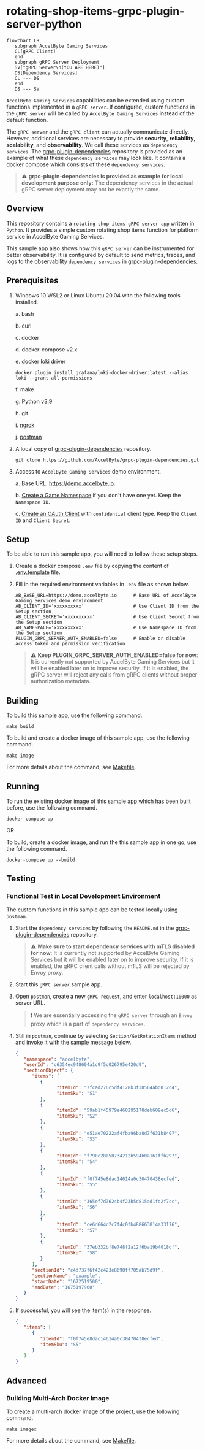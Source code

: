 # rotating-shop-items-grpc-plugin-server-python

```mermaid
flowchart LR
   subgraph AccelByte Gaming Services
   CL[gRPC Client]
   end
   subgraph gRPC Server Deployment
   SV["gRPC Server\n(YOU ARE HERE)"]
   DS[Dependency Services]
   CL --- DS
   end
   DS --- SV
```

`AccelByte Gaming Services` capabilities can be extended using custom functions implemented in a `gRPC server`. If configured, custom functions in the `gRPC server` will be called by `AccelByte Gaming Services` instead of the default function.

The `gRPC server` and the `gRPC client` can actually communicate directly. However, additional services are necessary to provide **security**, **reliability**, **scalability**, and **observability**. We call these services as `dependency services`. The [grpc-plugin-dependencies](https://github.com/AccelByte/grpc-plugin-dependencies) repository is provided as an example of what these `dependency services` may look like. It
contains a docker compose which consists of these `dependency services`.

> :warning: **grpc-plugin-dependencies is provided as example for local development purpose only:** The dependency services in the actual gRPC server deployment may not be exactly the same.

## Overview

This repository contains a `rotating shop items gRPC server app` written in `Python`. It provides a simple custom rotating shop items function for platform service in AccelByte Gaming Services.

This sample app also shows how this `gRPC server` can be instrumented for better observability. 
It is configured by default to send metrics, traces, and logs to the observability `dependency services` in [grpc-plugin-dependencies](https://github.com/AccelByte/grpc-plugin-dependencies).

## Prerequisites

1. Windows 10 WSL2 or Linux Ubuntu 20.04 with the following tools installed.

   a. bash
  
   b. curl

   c. docker

   d. docker-compose v2.x

   e. docker loki driver

   ```
   docker plugin install grafana/loki-docker-driver:latest --alias loki --grant-all-permissions
   ```

   f. make
   
   g. Python v3.9

   h. git

   i. [ngrok](https://ngrok.com/)

   j. [postman](https://www.postman.com/)

2. A local copy of [grpc-plugin-dependencies](https://github.com/AccelByte/grpc-plugin-dependencies) repository.

   ```
   git clone https://github.com/AccelByte/grpc-plugin-dependencies.git
   ```

3. Access to `AccelByte Gaming Services` demo environment.

    a. Base URL: https://demo.accelbyte.io.

    b. [Create a Game Namespace](https://docs.accelbyte.io/esg/uam/namespaces.html#tutorials) if you don't have one yet. Keep the `Namespace ID`.

    c. [Create an OAuth Client](https://docs.accelbyte.io/guides/access/iam-client.html) with `confidential` client type. Keep the `Client ID` and `Client Secret`.

## Setup

To be able to run this sample app, you will need to follow these setup steps.

1. Create a docker compose `.env` file by copying the content of [.env.template](.env.template) file. 
2. Fill in the required environment variables in `.env` file as shown below.

   ```
   AB_BASE_URL=https://demo.accelbyte.io      # Base URL of AccelByte Gaming Services demo environment
   AB_CLIENT_ID='xxxxxxxxxx'                  # Use Client ID from the Setup section
   AB_CLIENT_SECRET='xxxxxxxxxx'              # Use Client Secret from the Setup section
   AB_NAMESPACE='xxxxxxxxxx'                  # Use Namespace ID from the Setup section
   PLUGIN_GRPC_SERVER_AUTH_ENABLED=false      # Enable or disable access token and permission verification
   ```

   > :warning: **Keep PLUGIN_GRPC_SERVER_AUTH_ENABLED=false for now**: It is currently not
   supported by AccelByte Gaming Services but it will be enabled later on to improve security. If it is
   enabled, the gRPC server will reject any calls from gRPC clients without proper authorization
   metadata.

## Building

To build this sample app, use the following command.

```
make build
```

To build and create a docker image of this sample app, use the following command.

```
make image
```

For more details about the command, see [Makefile](Makefile).

## Running

To run the existing docker image of this sample app which has been built before, use the following command.

```
docker-compose up
```

OR

To build, create a docker image, and run the this sample app in one go, use the following command.

```
docker-compose up --build
```

## Testing

### Functional Test in Local Development Environment

The custom functions in this sample app can be tested locally using `postman`.

1. Start the `dependency services` by following the `README.md` in the [grpc-plugin-dependencies](https://github.com/AccelByte/grpc-plugin-dependencies) repository.

   > :warning: **Make sure to start dependency services with mTLS disabled for now**: It is currently not supported by AccelByte Gaming Services but it will be enabled later on to improve security. If it is enabled, the gRPC client calls without mTLS will be rejected by Envoy proxy.

2. Start this `gRPC server` sample app.

3. Open `postman`, create a new `gRPC request`, and enter `localhost:10000` as server URL. 

   > :exclamation: We are essentially accessing the `gRPC server` through an `Envoy` proxy which is a part of `dependency services`.

4. Still in `postman`, continue by selecting `Section/GetRotationItems` method and invoke it with the sample message below.

   ```json
   {
      "namespace": "accelbyte",
      "userId": "c6354ec948604a1c9f5c026795e420d9",
      "sectionObject": {        
         "items": [
            {
                  "itemId": "7fcad276c5df4128b3f38564abd012c4",
                  "itemSku": "S1"
            },
            {
                  "itemId": "59ab1f45979e460295178deb609ec5d6",
                  "itemSku": "S2"
            },
            {
                  "itemId": "e51ae70222af4fba96ba8d7f631b8407",
                  "itemSku": "S3"
            },
            {
                  "itemId": "f790c28a58734212b594b0a161ffb297",
                  "itemSku": "S4"
            },
            {
                  "itemId": "f0f745e8dac14614a0c30470438ecfed",
                  "itemSku": "S5"
            },
            {
                  "itemId": "365ef7d7624b4f23b5d815ad1fd2f7cc",
                  "itemSku": "S6"
            },
            {
                  "itemId": "ce6d664c2c7f4c0fb488663814a33176",
                  "itemSku": "S7"
            },
            {
                  "itemId": "37eb332bf8e748f2a12f6ba19b4018df",
                  "itemSku": "S8"
            }            
         ],
         "sectionId": "c4d737f6f42c423e8690ff705ab75d9f",
         "sectionName": "example",
         "startDate": "1672519500",
         "endDate": "1675197900"
      }    
   }
   ```

5. If successful, you will see the item(s) in the response.

   ```json
   {
      "items": [
         {
            "itemId": "f0f745e8dac14614a0c30470438ecfed",
            "itemSku": "S5"
         }
      ]
   }
   ```

## Advanced

### Building Multi-Arch Docker Image

To create a multi-arch docker image of the project, use the following command.

```
make imagex
```

For more details about the command, see [Makefile](Makefile).
